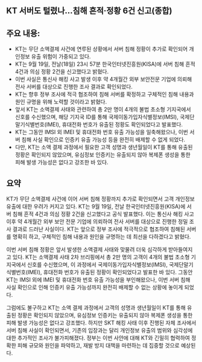 ## KT 서버도 털렸나…침해 흔적·정황 6건 신고(종합)

## 주요 내용:
*   KT는 무단 소액결제 사건에 연루된 상황에서 서버 침해 정황이 추가로 확인되어 개인정보 유출 위험이 가중되고 있다.
*   KT는 9월 19일, 전날(18일) 23시 57분 한국인터넷진흥원(KISA)에 서버 침해 흔적 4건과 의심 정황 2건을 신고했다고 밝혔다.
*   이번 사실은 통신사 해킹 사고 발생 이후 약 4개월간 외부 보안전문 기업에 의뢰해 전사 서버를 대상으로 진행한 조사 결과로 확인되었다.
*   KT는 향후 정부 조사에 적극 협조하여 침해 서버를 확정하고 구체적인 침해 내용과 원인 규명을 위해 노력할 것이라고 밝혔다.
*   앞서 KT는 소액결제 사태와 관련하여 총 2만 명이 4개의 불법 초소형 기지국에서 신호를 수신했으며, 해당 기지국 ID를 통해 국제이동가입자식별정보(IMSI), 국제단말기식별번호(IMEI), 휴대전화 번호가 유출된 정황도 확인되었다고 발표했다.
*   KT는 그동안 IMSI 외 IMEI 및 휴대전화 번호 유출 가능성을 일축해왔으나, 이번 서버 침해 사실 확인으로 인증키 유출 가능성 등을 완전히 배제할 수 없게 되었다.
*   다만, KT는 소액 결제 과정에서 필요한 고객 성명과 생년월일이 KT를 통해 유출된 정황은 확인되지 않았으며, 유심정보 인증키는 유출되지 않아 복제폰 생성을 통한 피해 발생 가능성은 없다고 강조한 바 있다.

## 요약
KT가 무단 소액결제 사건에 이어 서버 침해 정황까지 추가로 확인되면서 고객 개인정보 유출에 대한 우려가 커지고 있다. KT는 9월 19일, 전날 한국인터넷진흥원(KISA)에 서버 침해 흔적 4건과 의심 정황 2건을 신고했다고 공식 발표했다. 이는 통신사 해킹 사고 이후 약 4개월간 외부 보안 전문 기업에 의뢰하여 전사 서버를 대상으로 진행한 정밀 조사 결과로 드러난 사실이다. KT는 앞으로 정부 조사에 적극적으로 협조하여 침해된 서버를 명확히 하고, 구체적인 침해 내용과 원인을 규명하는 데 최선을 다하겠다고 밝혔다.

이번 서버 침해 정황은 앞서 발생한 소액결제 사태와 맞물려 더욱 심각하게 받아들여지고 있다. KT는 소액결제 사태 2차 브리핑에서 총 2만 명의 고객이 4개의 불법 초소형 기지국에서 신호를 수신했으며, 이 과정에서 국제이동가입자식별정보(IMSI), 국제단말기식별번호(IMEI), 휴대전화 번호가 유출된 정황이 확인되었다고 발표한 바 있다. 그동안 KT는 IMSI 외에 IMEI 및 휴대전화 번호 유출 가능성을 부인해왔으나, 이번 서버 침해 사실 확인으로 인해 인증키 유출 가능성까지 완전히 배제할 수 없는 상황에 놓이게 되었다.

그럼에도 불구하고 KT는 소액 결제 과정에서 고객의 성명과 생년월일이 KT를 통해 유출된 정황은 확인되지 않았으며, 유심정보 인증키는 유출되지 않아 복제폰 생성을 통한 피해 발생 가능성은 없다고 강조했다. 하지만 SKT 해킹 사태 이후 진행된 자체 조사에서 서버 침해 사실이 확인되면서, 기존의 입장과는 달리 개인정보 유출의 범위와 심각성에 대한 추가적인 조사가 불가피해졌다. 정부는 이번 사안에 대해 KT와 긴밀히 협력하여 정확한 피해 규모와 원인을 파악하고, 재발 방지 대책을 마련하는 데 집중할 것으로 예상된다.